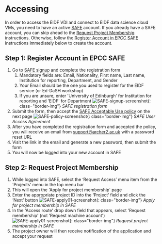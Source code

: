 # Accessing

In order to access the EIDF VDI and connect to EIDF data science cloud VMs, you need to have an active
[SAFE](https://safe.epcc.ed.ac.uk) account. If you already have a SAFE account, you can skip ahead to the
[Request Project Membership](#step-2-request-project-membership) instructions. Otherwise, follow the
[Register Account in EPCC SAFE](#step-1-register-account-in-epcc-safe) instructions immediately below to create the
account.

## Step 1: Register Account in EPCC SAFE

1. Go to [SAFE signup](https://safe.epcc.ed.ac.uk/signup.jsp) and complete the registration form
    1. Mandatory fields are: Email, Nationality, First name, Last name, Institution for reporting, Department, and Gender
    1. Your Email should be the one you used to register for the EIDF service (or Ed-DaSH workshop)
    1. If you are unsure, enter 'University of Edinburgh' for Institution for reporting and 'EIDF' for Department
   ![SAFE-signup-screenshot](/eidf-docs/images/SAFE_website_signup.png){: class="border-img"}
   *SAFE registration form*
1. Submit the form, then accept the
   [SAFE Acceptable Use policy](https://www.archer2.ac.uk/about/policies/safe_acceptable_use_policy.html) on the next
   page
   ![SAFE-policy-screenshot](/eidf-docs/images/SAFE_acceptable_use.png){: class="border-img"}
   *SAFE User Access Agreement*
1. After you have completed the registration form and accepted the policy, you will receive an email from
   [support@archer2.ac.uk](mailto:support@archer2.ac.uk) with a password reset URL
1. Visit the link in the email and generate a new password, then submit the form
1. You will now be logged into your new account in SAFE

## Step 2: Request Project Membership

1. While logged into SAFE, select the ‘Request Access’ menu item from the 'Projects' menu in the top menu bar
1. This will open the 'Apply for project membership' page
1. Enter the appropriate project ID into the ‘Project’ field and click the ‘Next’ button
   ![SAFE-apply01-screenshot](/eidf-docs/images/SAFE_Apply_Project_01.png){: class="border-img"}
   *Apply for project membership in SAFE*
1. In the 'Access route' drop down field that appears, select 'Request membership' (not 'Request machine account')
   ![SAFE-apply01-screenshot](/eidf-docs/images/SAFE_Apply_Project_02.png){: class="border-img"}
   *Request project membership in SAFE*
1. The project owner will then receive notification of the application and accept your request
